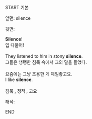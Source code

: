 START
기본

앞면:
silence


뒷면:
<div><strong>Silence</strong>! </div><div><div>입 다물어!</div></div><div><br></div><div><div>They listened to him in stony <strong>silence</strong>. </div><div><div>그들은 냉랭한 침묵 속에서 그의 말을 들었다.</div></div></div><div><br></div><div><div><div><span>요즘에는 그냥 조용한 게 제일좋고요.</span></div></div><div><div><span>I like <strong>silence</strong>.</span></div></div></div><div><br></div><div>침묵 , 정적 , <span>고요</span></div>


해석:
<!--ID: 1746614454679-->
END
